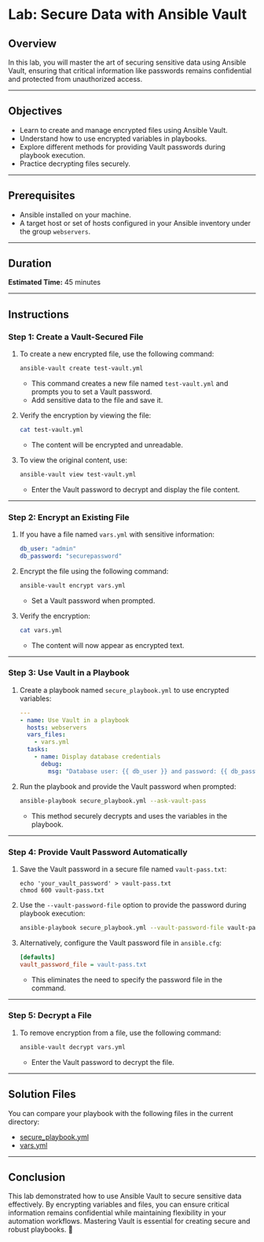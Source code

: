 # Lab: Secure Data with Ansible Vault

## Overview

In this lab, you will master the art of securing sensitive data using Ansible Vault, ensuring that critical information like passwords remains confidential and protected from unauthorized access.

---

## Objectives

- Learn to create and manage encrypted files using Ansible Vault.
- Understand how to use encrypted variables in playbooks.
- Explore different methods for providing Vault passwords during playbook execution.
- Practice decrypting files securely.

---

## Prerequisites

- Ansible installed on your machine.
- A target host or set of hosts configured in your Ansible inventory under the group `webservers`.

---

## Duration

**Estimated Time:** 45 minutes

---

## Instructions

### Step 1: Create a Vault-Secured File

1. To create a new encrypted file, use the following command:

   ```bash
   ansible-vault create test-vault.yml
   ```

   - This command creates a new file named `test-vault.yml` and prompts you to set a Vault password.
   - Add sensitive data to the file and save it.

2. Verify the encryption by viewing the file:

   ```bash
   cat test-vault.yml
   ```

   - The content will be encrypted and unreadable.

3. To view the original content, use:

   ```bash
   ansible-vault view test-vault.yml
   ```

   - Enter the Vault password to decrypt and display the file content.

---

### Step 2: Encrypt an Existing File

1. If you have a file named `vars.yml` with sensitive information:

   ```yaml
   db_user: "admin"
   db_password: "securepassword"
   ```

2. Encrypt the file using the following command:

   ```bash
   ansible-vault encrypt vars.yml
   ```

   - Set a Vault password when prompted.

3. Verify the encryption:

   ```bash
   cat vars.yml
   ```

   - The content will now appear as encrypted text.

---

### Step 3: Use Vault in a Playbook

1. Create a playbook named `secure_playbook.yml` to use encrypted variables:

   ```yaml
   ---
   - name: Use Vault in a playbook
     hosts: webservers
     vars_files:
       - vars.yml
     tasks:
       - name: Display database credentials
         debug:
           msg: "Database user: {{ db_user }} and password: {{ db_password }}"
   ```

2. Run the playbook and provide the Vault password when prompted:

   ```bash
   ansible-playbook secure_playbook.yml --ask-vault-pass
   ```

   - This method securely decrypts and uses the variables in the playbook.

---

### Step 4: Provide Vault Password Automatically

1. Save the Vault password in a secure file named `vault-pass.txt`:

   ```
   echo 'your_vault_password' > vault-pass.txt
   chmod 600 vault-pass.txt
   ```

2. Use the `--vault-password-file` option to provide the password during playbook execution:

   ```bash
   ansible-playbook secure_playbook.yml --vault-password-file vault-pass.txt
   ```

3. Alternatively, configure the Vault password file in `ansible.cfg`:

   ```ini
   [defaults]
   vault_password_file = vault-pass.txt
   ```

   - This eliminates the need to specify the password file in the command.

---

### Step 5: Decrypt a File

1. To remove encryption from a file, use the following command:

   ```bash
   ansible-vault decrypt vars.yml
   ```

   - Enter the Vault password to decrypt the file.

---

## Solution Files

You can compare your playbook with the following files in the current directory:

- [secure_playbook.yml](secure_playbook.yml)
- [vars.yml](vars.yml)

---

## Conclusion

This lab demonstrated how to use Ansible Vault to secure sensitive data effectively. By encrypting variables and files, you can ensure critical information remains confidential while maintaining flexibility in your automation workflows. Mastering Vault is essential for creating secure and robust playbooks. 👏


